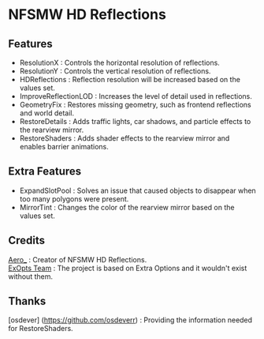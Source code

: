 # NFSMW HD Reflections

## Features
- ResolutionX : Controls the horizontal resolution of reflections.  
- ResolutionY : Controls the vertical resolution of reflections. 
- HDReflections : Reflection resolution will be increased based on the values set.  
- ImproveReflectionLOD : Increases the level of detail used in reflections.  
- GeometryFix : Restores missing geometry, such as frontend reflections and world detail.  
- RestoreDetails : Adds traffic lights, car shadows, and particle effects to the rearview mirror.  
- RestoreShaders : Adds shader effects to the rearview mirror and enables barrier animations.  

## Extra Features
- ExpandSlotPool : Solves an issue that caused objects to disappear when too many polygons were present.  
- MirrorTint : Changes the color of the rearview mirror based on the values set.  

## Credits
[Aero_](https://github.com/AeroWidescreen) : Creator of NFSMW HD Reflections.  
[ExOpts Team](https://github.com/ExOptsTeam/) : The project is based on Extra Options and it wouldn't exist without them.

## Thanks
[osdever] (https://github.com/osdeverr) : Providing the information needed for RestoreShaders.